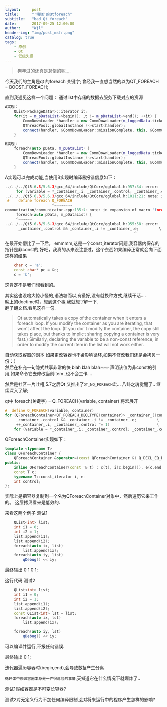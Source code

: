 ```yaml
---
layout:     post
title:      "'糟糕'的Qtforeach"
subtitle:   "bad Qt foreach"
date:       2017-09-25 12:00:00
author:     "Wjl"
header-img: "img/post_msfr.png"
catalog: true
tags:
    - 原创
    - Qt
    - 低级失误
---
```


> 狗年过的还真是怠惰的呢....

今天我们的主角是qt 的foreach 关键字;
曾经我一直想当然的以为QT_FOREACH = BOOST_FOREACH;

直到我遇见这样一个问题：
通过list中存储的数据去服务下载对应的资源
```C++
A实现：
    QList<PackageData*>::iterator it;
    for(it = m_pDataList->begin(); it != m_pDataList->end(); ++it) {
        CommDownLoader *handler = new CommDownLoader(m_loggedData.ticket, (*it)->id,                                        m_loginData->serverAddr, (*it)->softwareName);
        QThreadPool::globalInstance()->start(handler);
        connect(handler, &CommDownLoader::missionComplete, this, &Communicator::onDownLoadMissionComplete);
    }

B实现：
    foreach(auto pData, m_pDataList) {
        CommDownLoader *handler = new CommDownLoader(m_loggedData.ticket, pData->id, m_loginData->serverAddr, pData->softwareName);
        QThreadPool::globalInstance()->start(handler);
        connect(handler, &CommDownLoader::missionComplete, this, &Communicator::onDownLoadMissionComplete);
    }
```

A实现可以完成功能,当使用B实现时编译器报错信息如下：
```C
../../../Qt5.6.3/5.6.3/gcc_64/include/QtCore/qglobal.h:957:34: error: 'class QForeachContainer<QList<_PackageData*>*>' has no member named 'i'
     for (variable = *_container_.i; _container_.control; _container_.control = 0)
../../../Qt5.6.3/5.6.3/gcc_64/include/QtCore/qglobal.h:1011:21: note: in expansion of macro 'Q_FOREACH'
 #    define foreach Q_FOREACH
                     ^~~~~~~~~
communication/communicator.cpp:135:5: note: in expansion of macro 'foreach'
     foreach(auto pData, m_pDataList) {
     ^~~~~~~
../../../Qt5.6.3/5.6.3/gcc_64/include/QtCore/qglobal.h:955:58: error: 'class QForeachContainer<QList<_PackageData*>*>' has no member named 'e'
      _container_.control && _container_.i != _container_.e;         \
                                                          ^
```
在最开始懵比了一下后，
emmmm,这是一个const_iterator问题,我容器内保存的指针是非const的,好吧，我真的从来没注意过，这个东西如果编译正常就会向下面这样的结果
```cpp
    char c = 'a';
    const char* pc = &c;
    c = 'b';
```
这肯定不是我们想看到的。

其实这也没啥大惊小怪的,语法糖而以,有最好,没有就换种方式,继续干活....  
晚上的doctime时，想到这个事,我就想了解一下.  
翻了翻文档.看见这样一句.  

> Qt automatically takes a copy of the container when it enters a foreach loop. If you modify the container as you are iterating, that won't affect the loop. (If you don't modify the container, the copy still takes place, but thanks to implicit sharing copying a container is very fast.) Similarly, declaring the variable to be a non-const reference, in order to modify the current item in the list will not work either.
  
 自动获取容器的副本 如果更改容器也不会影响循环,如果不修改我们还是会拷贝一份：）   
 然后在补充一句隐式共享非常的快 blah blah blah~~~
 声明该值为非const的引用,如果命令它去修改当前item ,也不会工作....

然后是社区一片吐槽,5.7之后Qt 又推出了`QT_NO_FOREACH`宏...
八卦之魂觉醒了..
继续深入了解;

qt中 foreach(关键字) = Q_FOREACH(variable, container)
将宏展开
```cpp
#  define Q_FOREACH(variable, container)                                \
for (QForeachContainer<QT_FOREACH_DECLTYPE(container)> _container_((container)); \
     _container_.control && _container_.i != _container_.e;         \
     ++_container_.i, _container_.control ^= 1)                     \
    for (variable = *_container_.i; _container_.control; _container_.control = 0)
```
QForeachContainer实现如下：
```cpp
template <typename T>
class QForeachContainer {
    QForeachContainer &operator=(const QForeachContainer &) Q_DECL_EQ_DELETE;
public:
    inline QForeachContainer(const T& t) : c(t), i(c.begin()), e(c.end()), control(1) { }
    const T c;
    typename T::const_iterator i, e;
    int control;
};
```
实际上是把容器复制到一个名为QForeachContainer对象中，然后遍历它来工作的。
这层拷贝看来是低效的.

来看这两个例子
测试1
```cpp
    QList<int> list;
    int i1 = 0;
    int i2 = 1;
    list.append(i1);
    list.append(i2);
    foreach(auto ix, list)
        list.append(ix);
    foreach(auto iy, list)
        qDebug() << iy;
```
最终输出 0 1 0 1;

这行代码
测试2
```cpp
    QList<int> list;
    int i1 = 0;
    int i2 = 1;
    list.append(i1);
    list.append(i2);
    const QList<int> lst = list;
    foreach(auto ix, lst)
        list.append(ix);

    foreach(auto iy, lst)
        qDebug() << iy;

```
可以编译并运行,不报任何错误.

最终输出 0 1;

迭代器遍历容器时(begin,end),会导致数据产生分离

`循环体中修改容器本身是一件很危险的事情`,天知道它在什么情况下就爆炸了..

测试1假如容器是不可变长容器?

测试2对无定义行为不加任何编译限制,会对将来运行中的程序产生怎样的影响?


